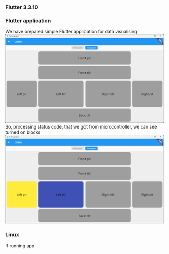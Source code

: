 ### Flutter 3.3.10

### Flutter application
We have prepared simple Flutter application for data visualising
![Start](documentation/normal_status.png)
So, processing status code, that we got from microcontroller, we can see turned on blocks
![Left pit and tilted](documentation/left_pit_and_tilted.png)

### Linux
If running app